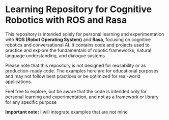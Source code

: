 # Learning Repository for Cognitive Robotics with ROS and Rasa

This repository is intended solely for personal learning and 
experimentation with **ROS (Robot Operating System)** and **Rasa**, 
focusing on cognitive robotics and conversational AI. 
It contains code and projects used to practice and 
explore the fundamentals of robotic frameworks, natural 
language understanding, and dialogue systems.

Please note that this repository is not designed for reusability 
or as production-ready code. The examples here are for educational 
purposes and may not follow best practices or be optimized for 
real-world applications.

Feel free to explore, but be aware that the code is intended 
only for personal learning and experimentation, and not as a 
framework or library for any specific purpose

**Important note:** I will integrate examples that are not mine
